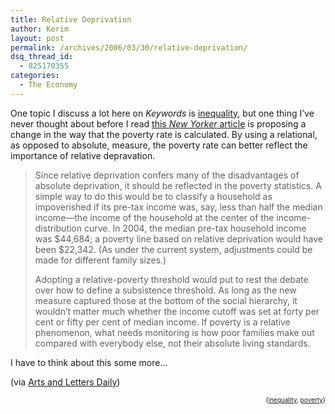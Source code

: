 ```yaml
---
title: Relative Deprivation
author: Kerim
layout: post
permalink: /archives/2006/03/30/relative-deprivation/
dsq_thread_id:
  - 825170355
categories:
  - The Economy
---
```

One topic I discuss a lot here on *Keywords* is <a href="http://wiki.oxus.net/wiki/Inequality" onclick="_gaq.push(['_trackEvent', 'outbound-article', 'http://wiki.oxus.net/wiki/Inequality', 'inequality']);" >inequality</a>, but one thing I&#8217;ve never thought about before I read <a href="http://www.newyorker.com/fact/content/articles/060403fa_fact" onclick="_gaq.push(['_trackEvent', 'outbound-article', 'http://www.newyorker.com/fact/content/articles/060403fa_fact', 'this New Yorker article']);" >this <em>New Yorker</em> article</a> is proposing a change in the way that the poverty rate is calculated. By using a relational, as opposed to absolute, measure, the poverty rate can better reflect the importance of relative depravation.

> Since relative deprivation confers many of the disadvantages of absolute deprivation, it should be reflected in the poverty statistics. A simple way to do this would be to classify a household as impoverished if its pre-tax income was, say, less than half the median income—the income of the household at the center of the income-distribution curve. In 2004, the median pre-tax household income was $44,684; a poverty line based on relative deprivation would have been $22,342. (As under the current system, adjustments could be made for different family sizes.)
> 
> Adopting a relative-poverty threshold would put to rest the debate over how to define a subsistence threshold. As long as the new measure captured those at the bottom of the social hierarchy, it wouldn’t matter much whether the income cutoff was set at forty per cent or fifty per cent of median income. If poverty is a relative phenomenon, what needs monitoring is how poor families make out compared with everybody else, not their absolute living standards. 

I have to think about this some more&#8230;

(via <a href="http://aldaily.com/" onclick="_gaq.push(['_trackEvent', 'outbound-article', 'http://aldaily.com/', 'Arts and Letters Daily']);" >Arts and Letters Daily</a>)  
<!-- technorati tags start -->

<div style="text-align:right;">
  <span style="font-size:x-small;">{<a href="http://www.technorati.com/tag/inequality" onclick="_gaq.push(['_trackEvent', 'outbound-article', 'http://www.technorati.com/tag/inequality', 'inequality']);"  rel="tag">inequality</a>, <a href="http://www.technorati.com/tag/poverty" onclick="_gaq.push(['_trackEvent', 'outbound-article', 'http://www.technorati.com/tag/poverty', 'poverty']);"  rel="tag">poverty</a>}</span>


<!-- technorati tags end -->

